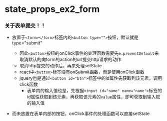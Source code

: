 
# state_props_ex2_form

### 关于表单提交！！
- 放置于`<form></form>`标签内的`<button type="">`按钮，默认就是type="submit"
  - 因此`<button>`按钮的onClick事件的处理函数需要先`e.preventDefault`来取消默认的向form的action的url提交http请求的动作
  - 取消http提交的动作后，再来处理setState
  - react中`<button>`标签~~没有onSubmit函数~~，而是使用onClick函数
  - jquery也是通过`<button id="btn">`标签中的id属性先获取到该元素，调用click函数
    - 表单内的输入值也是，先根据`<input id="name" name="name">`标签的id属性获取到该元素，再获取该元素的`value`属性，即可获取到输入框的输入值
  
- 而未放置在表单内部的按钮，onClick事件的处理函数可以直接setState
